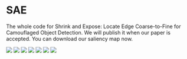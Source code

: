 # SAE
The whole code for Shrink and Expose: Locate Edge Coarse-to-Fine for Camouflaged Object Detection. We will publish it when our paper is accepted. You can download our saliency map now.

![](https://github.com/creamm-kk/SAE/blob/main/Screenshot%20of%20the%20experimental%20results/original.jpg)
![](https://github.com/creamm-kk/SAE/blob/main/Screenshot%20of%20the%20experimental%20results/woES-CRF.jpg)
![](https://github.com/creamm-kk/SAE/blob/main/Screenshot%20of%20the%20experimental%20results/woE-CA.jpg)
![](https://github.com/creamm-kk/SAE/blob/main/Screenshot%20of%20the%20experimental%20results/woE-SA.jpg)
![](https://github.com/creamm-kk/SAE/blob/main/Screenshot%20of%20the%20experimental%20results/woE-SA,E-CA.jpg)
![](https://github.com/creamm-kk/SAE/blob/main/Screenshot%20of%20the%20experimental%20results/woLest.jpg)
![](https://github.com/creamm-kk/SAE/blob/main/Screenshot%20of%20the%20experimental%20results/woLesa.jpg)
